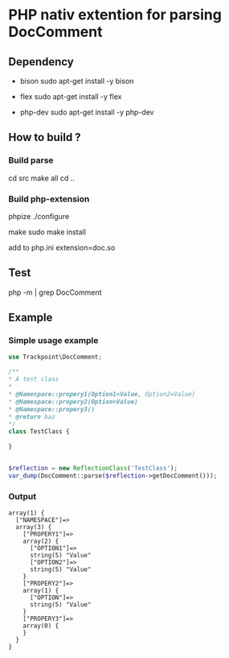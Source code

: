 # PHP nativ extention for parsing DocComment

## Dependency

- bison
sudo apt-get install -y bison

- flex
sudo apt-get install -y flex

- php-dev
sudo apt-get install -y php-dev


## How to build ?

### Build parse

cd src
make all
cd ..

### Build php-extension

phpize 
./configure

make
sudo make install

add to php.ini extension=doc.so

## Test
php -m | grep DocComment


## Example

### Simple usage example
```php
use Trackpoint\DocComment;

/** 
* A test class
*
* @Namespace::propery1(Option1=Value, Option2=Value)
* @Namespace::propery2(Option=Value)
* @Namespace::propery3()
* @return baz
*/
class TestClass { 
	
}


$reflection = new ReflectionClass('TestClass');
var_dump(DocComment::parse($reflection->getDocComment()));
```

### Output
```
array(1) {
  ["NAMESPACE"]=>
  array(3) {
    ["PROPERY1"]=>
    array(2) {
      ["OPTION1"]=>
      string(5) "Value"
      ["OPTION2"]=>
      string(5) "Value"
    }
    ["PROPERY2"]=>
    array(1) {
      ["OPTION"]=>
      string(5) "Value"
    }
    ["PROPERY3"]=>
    array(0) {
    }
  }
}
```
